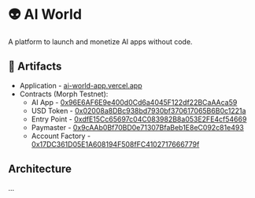 # 👽 AI World

A platform to launch and monetize AI apps without code.

## 🔗 Artifacts

- Application - [ai-world-app.vercel.app](https://ai-world-app.vercel.app/)
- Contracts (Morph Testnet):
  - AI App - [0x96E6AF6E9e400d0Cd6a4045F122df22BCaAAca59](https://explorer-testnet.morphl2.io/address/0x96E6AF6E9e400d0Cd6a4045F122df22BCaAAca59)
  - USD Token - [0x02008a8DBc938bd7930bf370617065B6B0c1221a](https://explorer-testnet.morphl2.io/address/0x02008a8DBc938bd7930bf370617065B6B0c1221a)
  - Entry Point - [0xdfE15Cc65697c04C083982B8a053E2FE4cf54669](https://explorer-testnet.morphl2.io/address/0x96E6AF6E9e400d0Cd6a4045F122df22BCaAAca59)
  - Paymaster - [0x9cAAb0Bf70BD0e71307BfaBeb1E8eC092c81e493](https://explorer-testnet.morphl2.io/address/0x9cAAb0Bf70BD0e71307BfaBeb1E8eC092c81e493)
  - Account Factory - [0x17DC361D05E1A608194F508fFC4102717666779f](https://explorer-testnet.morphl2.io/address/0x17DC361D05E1A608194F508fFC4102717666779f)

## Architecture

...
